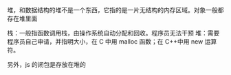 堆，和数据结构的堆不是一个东西，它指的是一片无结构的内存区域。对象一般都存在堆里面

栈：一般指函数调用栈，由操作系统自动分配和回收。程序员无法干预
堆：需要程序员自己申请，并指明大小，在 C 中用 malloc 函数；在 C++中用 new 运算符。

另外，js 的闭包是存放在堆的
